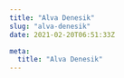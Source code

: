 ```yaml
---
title: "Alva Denesik"
slug: "alva-denesik"
date: 2021-02-20T06:51:33Z

meta:
  title: "Alva Denesik"
---
```


